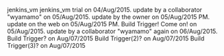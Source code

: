 jenkins_vm
jenkins_vm trial on 04/Aug/2015.
update by a collaborator "wyamamo" on 05/Aug/2015.
update by the owner on 05/Aug/2015 PM.
update on the web on 05/Aug/2015 PM.
Build Trigger! Come on! on 05/Aug/2015.
update by a collaborator "wyamamo" again on 06/Aug/2015.
Build Trigger? on Aug/07/2015
Build Trigger(2)? on Aug/07/2015
Build Trigger(3)? on Aug/07/2015


